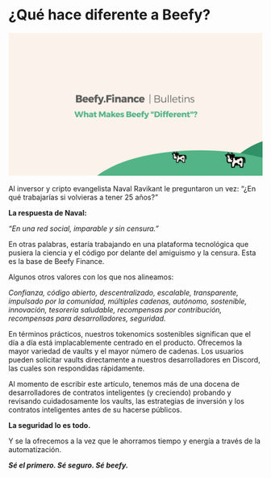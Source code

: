 # ¿Qué hace diferente a Beefy?

![](../../.gitbook/assets/bulletin-what-makes-beefy-different.png)

Al inversor y cripto evangelista Naval Ravikant le preguntaron un vez: “¿En qué trabajarías si volvieras a tener 25 años?”

**La respuesta de Naval:**

_“En una red social, imparable y sin censura.”_

En otras palabras, estaría trabajando en una plataforma tecnológica que pusiera la ciencia y el código por delante del amiguismo y la censura. Esta es la base de Beefy Finance.

Algunos otros valores con los que nos alineamos:

_Confianza, código abierto, descentralizado, escalable, transparente, impulsado por la comunidad, múltiples cadenas, autónomo, sostenible, innovación, tesorería saludable, recompensas por contribución, recompensas para desarrolladores, seguridad._

En términos prácticos, nuestros tokenomics sostenibles significan que el día a día está implacablemente centrado en el producto. Ofrecemos la mayor variedad de vaults y el mayor número de cadenas. Los usuarios pueden solicitar vaults directamente a nuestros desarrolladores en Discord, las cuales son respondidas rápidamente.

Al momento de escribir este artículo, tenemos más de una docena de desarrolladores de contratos inteligentes (y creciendo) probando y revisando cuidadosamente los vaults, las estrategias de inversión y los contratos inteligentes antes de su hacerse públicos.

**La seguridad lo es todo.**

Y se la ofrecemos a la vez que le ahorramos tiempo y energía a través de la automatización.

_**Sé el primero. Sé seguro. Sé beefy.**_
